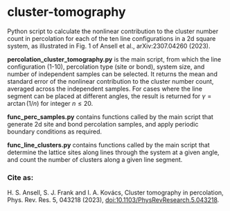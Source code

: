 # cluster-tomography

Python script to calculate the nonlinear contribution to the cluster number count in percolation for each of the ten line configurations in a 2d square system, as illustrated in Fig. 1 of Ansell et al., arXiv:2307.04260 (2023).

**percolation_cluster_tomography.py** is the main script, from which the line configuration (1-10), percolation type (site or bond), system size, and number of independent samples can be selected. It returns the mean and standard error of the nonlinear contribution to the cluster number count, averaged across the independent samples. For cases where the line segment can be placed at different angles, the result is returned for $\gamma = \arctan(1/n)$ for integer $n \leq 20$. 

**func_perc_samples.py** contains functions called by the main script that generate 2d site and bond percolation samples, and apply periodic boundary conditions as required.

**func_line_clusters.py** contains functions called by the main script that determine the lattice sites along lines through the system at a given angle, and count the number of clusters along a given line segment.

### Cite as: 
H. S. Ansell, S. J. Frank and I. A. Kovács, Cluster tomography in percolation, Phys. Rev. Res. 5, 043218 (2023), [doi:10.1103/PhysRevResearch.5.043218](https://doi.org/10.1103/PhysRevResearch.5.043218).

